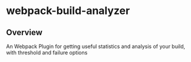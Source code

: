 # webpack-build-analyzer

## Overview
An Webpack Plugin for getting useful statistics and analysis of your build, with threshold and failure options
